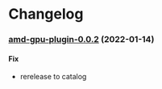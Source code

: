 # Changelog<br>


<a name="amd-gpu-plugin-0.0.2"></a>
### [amd-gpu-plugin-0.0.2](https://github.com/truecharts/apps/compare/amd-gpu-plugin-0.0.1...amd-gpu-plugin-0.0.2) (2022-01-14)

#### Fix

* rerelease to catalog

